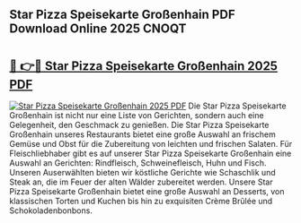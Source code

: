 ## Star Pizza Speisekarte Großenhain PDF Download Online 2025 CNOQT

# <h2><a href="http://gc9gbz.nevu.top/?p=Star+Pizza+Speisekarte+Gro%c3%9fenhain">🔗 👉🔴 Star Pizza Speisekarte Großenhain 2025 PDF</a></h2>

[![Star Pizza Speisekarte Großenhain 2025 PDF](https://i.imgur.com/dBaPXMq.png)](http://gc9gbz.nevu.top/?p=Star+Pizza+Speisekarte+Gro%c3%9fenhain)
Die Star Pizza Speisekarte Großenhain ist nicht nur eine Liste von Gerichten, sondern auch eine Gelegenheit, den Geschmack zu genießen. Die Star Pizza Speisekarte Großenhain unseres Restaurants bietet eine große Auswahl an frischem Gemüse und Obst für die Zubereitung von leichten und frischen Salaten. Für Fleischliebhaber gibt es auf unserer Star Pizza Speisekarte Großenhain eine Auswahl an Gerichten: Rindfleisch, Schweinefleisch, Huhn und Fisch. Unseren Auserwählten bieten wir köstliche Gerichte wie Schaschlik und Steak an, die im Feuer der alten Wälder zubereitet werden. Unsere Star Pizza Speisekarte Großenhain bietet eine große Auswahl an Desserts, von klassischen Torten und Kuchen bis hin zu exquisiten Crème Brûlée und Schokoladenbonbons.
